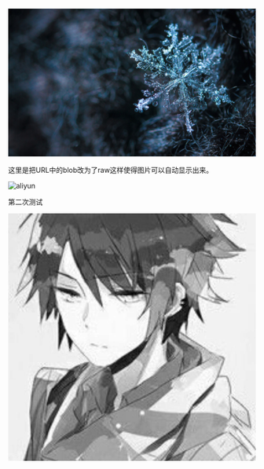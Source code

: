![tu](https://github.com/junze101/markdown-image/raw/main/image/%E5%A3%81%E7%BA%B8%E5%9B%BE%E7%89%87%EF%BC%881%EF%BC%89.jpg)

这里是把URL中的blob改为了raw这样使得图片可以自动显示出来。

![aliyun](https://pdsapi.aliyundrive.com/v2/redirect?id=c9d2a3a9f6e14f768b01d0c565ce13871654854156253379898)

第二次测试

![头像](https://github.com/junze101/markdown-image/raw/main/image/image/txg.jpg)
